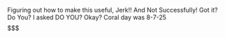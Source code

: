 Figuring out how to make this useful, Jerk!! And Not Successfully! Got it? Do You? I asked DO YOU? Okay? Coral day was 8-7-25 $$$$$$$$$$$$$$$$$$$
